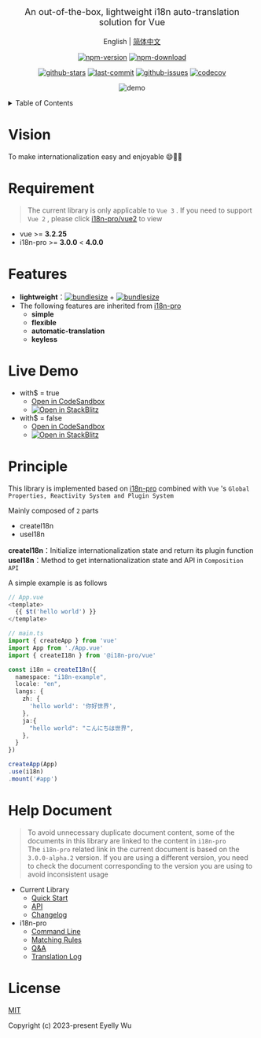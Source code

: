<div align="center">
  <p style="font-size: 18px;">An out-of-the-box, lightweight i18n auto-translation solution for Vue</p>

English | [简体中文](https://github.com/i18n-pro/vue/blob/v2.0.0-alpha.1/README_zh-CN.md)



[![npm-version](https://img.shields.io/npm/v/@i18n-pro/vue.svg?style=flat-square "npm-version")](https://www.npmjs.com/package/@i18n-pro/vue "npm")
[![npm-download](https://img.shields.io/npm/dm/@i18n-pro/vue "npm-download")](https://www.npmjs.com/package/@i18n-pro/vue "npm")

[![github-stars](https://img.shields.io/github/stars/i18n-pro/vue?style=social "github-stars")](https://github.com/i18n-pro/vue/stargazers "github-stars")
[![last-commit](https://img.shields.io/github/last-commit/i18n-pro/vue/main "last-commit")](https://github.com/i18n-pro/vue/commits/main "last-commit")
[![github-issues](https://img.shields.io/github/issues-raw/i18n-pro/vue "github-issues")](https://github.com/i18n-pro/vue/issues "github-issues")
[![codecov](https://codecov.io/gh/i18n-pro/vue/branch/main/graph/badge.svg?token=X2447V6A9H "codecov")](https://codecov.io/gh/i18n-pro/vue "codecov")

![demo](https://s3.bmp.ovh/imgs/2023/09/04/12f2e6bea736d1a5.gif)

</div>
<details >
  <summary>Table of Contents</summary>

  [Vision](#vision)<br/>
  [Requirement](#requirement)<br/>
  [Features](#features)<br/>
  [Live Demo](#live-demo)<br/>
  [Principle](#principle)<br/>
  [License](#license)<br/>

</details>


# Vision
To make internationalization easy and enjoyable 😄💪🏻
# Requirement

>The current library is only applicable to  `Vue 3` . If you need to support  `Vue 2` , please click  [i18n-pro/vue2](https://github.com/i18n-pro/vue2)  to view
* vue >= **3.2.25**
* i18n-pro >= **3.0.0** < **4.0.0**


# Features

* **lightweight**：[![bundlesize](https://img.shields.io/bundlephobia/minzip/i18n-pro?color=brightgreen&style=plastic "i18n-pro-bundlesize")](https://bundlephobia.com/package/i18n-pro "i18n-pro-bundlesize") + [![bundlesize](https://img.shields.io/bundlephobia/minzip/@i18n-pro/vue?color=brightgreen&style=plastic "bundlesize")](https://bundlephobia.com/package/@i18n-pro/vue "bundlesize")
* The following features are inherited from  [i18n-pro](https://github.com/i18n-pro/core "i18n-pro") 
   * **simple**
   * **flexible**
   * **automatic-translation**
   * **keyless**


# Live Demo

* with$ = true
   * [Open in CodeSandbox](https://codesandbox.io/p/github/i18n-pro/vue-demo/v2?file=README.md)
   * [![Open in StackBlitz](https://developer.stackblitz.com/img/open_in_stackblitz_small.svg "Open in StackBlitz")](https://stackblitz.com/github/i18n-pro/vue-demo/tree/v2?file=README.md)
* with$ = false
   * [Open in CodeSandbox](https://codesandbox.io/p/github/i18n-pro/vue-demo/v2-simple?file=README.md)
   * [![Open in StackBlitz](https://developer.stackblitz.com/img/open_in_stackblitz_small.svg "Open in StackBlitz")](https://stackblitz.com/github/i18n-pro/vue-demo/tree/v2-simple?file=README.md)


# Principle
This library is implemented based on  [i18n-pro](https://github.com/i18n-pro/core "i18n-pro")  combined with  `Vue` 's  `Global Properties, Reactivity System and Plugin System` 

Mainly composed of  `2`  parts
* createI18n
* useI18n



**createI18n**：Initialize internationalization state and return its plugin function<br />**useI18n**：Method to get internationalization state and API in  `Composition API` 



A simple example is as follows
```typescript react
// App.vue
<template>
  {{ $t('hello world') }}
</template>

// main.ts
import { createApp } from 'vue'
import App from './App.vue'
import { createI18n } from '@i18n-pro/vue'

const i18n = createI18n({
  namespace: "i18n-example",
  locale: "en",
  langs: {
    zh: {
      'hello world': '你好世界',
    },
    ja:{
      "hello world": "こんにちは世界",
    },
  }
})

createApp(App)
.use(i18n)
.mount('#app')
```

# Help Document

>To avoid unnecessary duplicate document content, some of the documents in this library are linked to the content in  `i18n-pro` <br />The  `i18n-pro`  related link in the current document is based on the  `3.0.0-alpha.2`  version. If you are using a different version, you need to check the document corresponding to the version you are using to avoid inconsistent usage
* Current Library
   * [Quick Start](https://github.com/i18n-pro/vue/blob/v2.0.0-alpha.1/docs/dist/USAGE.md)
   * [API](https://github.com/i18n-pro/vue/blob/v2.0.0-alpha.1/docs/dist/API.md)
   * [Changelog](https://github.com/i18n-pro/vue/blob/v2.0.0-alpha.1/docs/dist/CHANGELOG.md)
* i18n-pro
   * [Command Line](https://github.com/i18n-pro/core/blob/v3.0.0-alpha.2/docs/dist/COMMAND_LINE.md)
   * [Matching Rules](https://github.com/i18n-pro/core/blob/v3.0.0-alpha.2/docs/dist/MATCH_RULE.md)
   * [Q&A](https://github.com/i18n-pro/core/blob/v3.0.0-alpha.2/docs/dist/Q&A.md)
   * [Translation Log](https://github.com/i18n-pro/core/blob/v3.0.0-alpha.2/docs/dist/OUTPUT_LOG.md)


# License
[MIT](./LICENSE)

Copyright (c) 2023-present Eyelly Wu